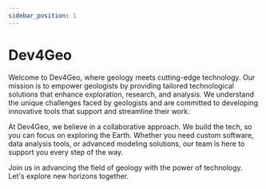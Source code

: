 ```yaml
---
sidebar_position: 1
---
```


# Dev4Geo

Welcome to Dev4Geo, where geology meets cutting-edge technology. Our mission is to empower geologists by providing tailored technological solutions that enhance exploration, research, and analysis. We understand the unique challenges faced by geologists and are committed to developing innovative tools that support and streamline their work.

At Dev4Geo, we believe in a collaborative approach. We build the tech, so you can focus on exploring the Earth. Whether you need custom software, data analysis tools, or advanced modeling solutions, our team is here to support you every step of the way.

Join us in advancing the field of geology with the power of technology. Let's explore new horizons together.
